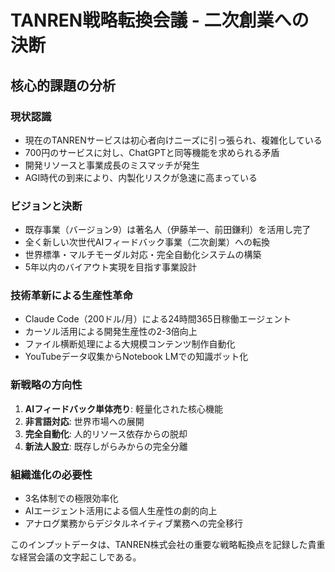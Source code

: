 # TANREN戦略転換会議 - 二次創業への決断

## 核心的課題の分析

### 現状認識
- 現在のTANRENサービスは初心者向けニーズに引っ張られ、複雑化している
- 700円のサービスに対し、ChatGPTと同等機能を求められる矛盾
- 開発リソースと事業成長のミスマッチが発生
- AGI時代の到来により、内製化リスクが急速に高まっている

### ビジョンと決断
- 既存事業（バージョン9）は著名人（伊藤羊一、前田鎌利）を活用し完了
- 全く新しい次世代AIフィードバック事業（二次創業）への転換
- 世界標準・マルチモーダル対応・完全自動化システムの構築
- 5年以内のバイアウト実現を目指す事業設計

### 技術革新による生産性革命
- Claude Code（200ドル/月）による24時間365日稼働エージェント
- カーソル活用による開発生産性の2-3倍向上
- ファイル横断処理による大規模コンテンツ制作自動化
- YouTubeデータ収集からNotebook LMでの知識ボット化

### 新戦略の方向性
1. **AIフィードバック単体売り**: 軽量化された核心機能
2. **非言語対応**: 世界市場への展開
3. **完全自動化**: 人的リソース依存からの脱却
4. **新法人設立**: 既存しがらみからの完全分離

### 組織進化の必要性
- 3名体制での極限効率化
- AIエージェント活用による個人生産性の劇的向上
- アナログ業務からデジタルネイティブ業務への完全移行

このインプットデータは、TANREN株式会社の重要な戦略転換点を記録した貴重な経営会議の文字起こしである。